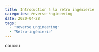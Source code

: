 ```yaml
---
title: Introduction à la rétro ingénierie
categories: Reverse-Engineering
date: 2020-04-28
tags:
  - "Reverse Engineering"
  - "Rétro-ingénierie"
---
```


coucou
